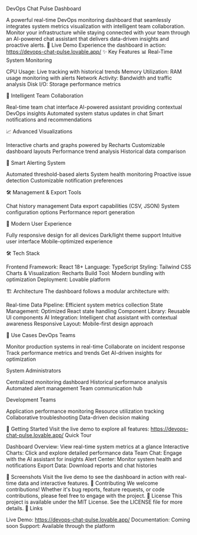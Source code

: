 DevOps Chat Pulse Dashboard



A powerful real-time DevOps monitoring dashboard that seamlessly integrates system metrics visualization with intelligent team collaboration. Monitor your infrastructure while staying connected with your team through an AI-powered chat assistant that delivers data-driven insights and proactive alerts.
🚀 Live Demo
Experience the dashboard in action: https://devops-chat-pulse.lovable.app/
✨ Key Features
📊 Real-Time System Monitoring

CPU Usage: Live tracking with historical trends
Memory Utilization: RAM usage monitoring with alerts
Network Activity: Bandwidth and traffic analysis
Disk I/O: Storage performance metrics

💬 Intelligent Team Collaboration

Real-time team chat interface
AI-powered assistant providing contextual DevOps insights
Automated system status updates in chat
Smart notifications and recommendations

📈 Advanced Visualizations

Interactive charts and graphs powered by Recharts
Customizable dashboard layouts
Performance trend analysis
Historical data comparison

🚨 Smart Alerting System

Automated threshold-based alerts
System health monitoring
Proactive issue detection
Customizable notification preferences

🛠️ Management & Export Tools

Chat history management
Data export capabilities (CSV, JSON)
System configuration options
Performance report generation

📱 Modern User Experience

Fully responsive design for all devices
Dark/light theme support
Intuitive user interface
Mobile-optimized experience

🛠️ Tech Stack

Frontend Framework: React 18+
Language: TypeScript
Styling: Tailwind CSS
Charts & Visualization: Recharts
Build Tool: Modern bundling with optimization
Deployment: Lovable platform

🏗️ Architecture
The dashboard follows a modular architecture with:

Real-time Data Pipeline: Efficient system metrics collection
State Management: Optimized React state handling
Component Library: Reusable UI components
AI Integration: Intelligent chat assistant with contextual awareness
Responsive Layout: Mobile-first design approach

🎯 Use Cases
DevOps Teams

Monitor production systems in real-time
Collaborate on incident response
Track performance metrics and trends
Get AI-driven insights for optimization

System Administrators

Centralized monitoring dashboard
Historical performance analysis
Automated alert management
Team communication hub

Development Teams

Application performance monitoring
Resource utilization tracking
Collaborative troubleshooting
Data-driven decision making

🚦 Getting Started
Visit the live demo to explore all features: https://devops-chat-pulse.lovable.app/
Quick Tour

Dashboard Overview: View real-time system metrics at a glance
Interactive Charts: Click and explore detailed performance data
Team Chat: Engage with the AI assistant for insights
Alert Center: Monitor system health and notifications
Export Data: Download reports and chat histories

📸 Screenshots
Visit the live demo to see the dashboard in action with real-time data and interactive features.
🤝 Contributing
We welcome contributions! Whether it's bug reports, feature requests, or code contributions, please feel free to engage with the project.
📄 License
This project is available under the MIT License. See the LICENSE file for more details.
🔗 Links

Live Demo: https://devops-chat-pulse.lovable.app/
Documentation: Coming soon
Support: Available through the platform
